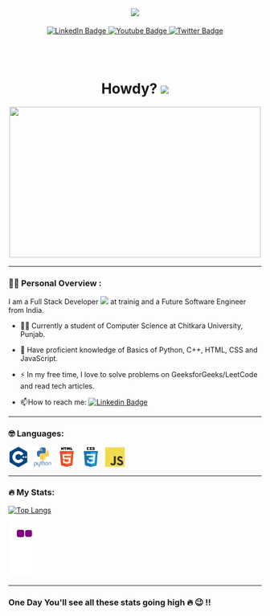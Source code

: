 
<div id="header" align="center">
  <img src="https://media.giphy.com/media/CuuSHzuc0O166MRfjt/giphy.gif" width="150"/>
</div>
<br>
<div id="badges" align ="center">
  <a href="www.linkedin.com/in/jaiveer-singh-0544082a2">
    <img src="https://img.shields.io/badge/LinkedIn-blue?style=for-the-badge&logo=linkedin&logoColor=white" alt="LinkedIn Badge"/>
  </a>
  <a href="your-youtube-URL">
    <img src="https://img.shields.io/badge/YouTube-red?style=for-the-badge&logo=youtube&logoColor=white" alt="Youtube Badge"/>
  </a>
  <a href="your-twitter-URL">
    <img src="https://img.shields.io/badge/Twitter-blue?style=for-the-badge&logo=twitter&logoColor=white" alt="Twitter Badge"/>
  </a>
</div>
<br>
<div align = "center">
<img src="https://komarev.com/ghpvc/?username=JaiveerSingh2004&style=flat-square&color=blue" alt=""/>
</div>
<br>
<h1 align = "center">
  Howdy?
  <img src="https://media.giphy.com/media/hvRJCLFzcasrR4ia7z/giphy.gif" width="30px"/>
</h1>

<div align="center">
  <img src="https://media.giphy.com/media/pOZhmE42D1WrCWATLK/giphy.gif" width="500" height="300"/>
</div>

---

### :man_technologist: Personal Overview :

I am a Full Stack Developer <img src="https://media.giphy.com/media/PRgs2sn03T1xpCSWKe/giphy.gif" width="20"> at trainig and a Future Software Engineer from India.

- :man_student: Currently a student of Computer Science at Chitkara University, Punjab.

- :brain: Have proficient knowledge of Basics of Python, C++, HTML, CSS and JavaScript.

- :zap: In my free time, I love to solve problems on GeeksforGeeks/LeetCode and read tech articles.

- :mailbox:How to reach me:  [![Linkedin Badge](https://img.shields.io/badge/-Jaiveer_Singh-blue?style=flat&logo=Linkedin&logoColor=white)](www.linkedin.com/in/jaiveer-singh-0544082a2)

---

### :nerd_face: Languages:
<div>
  <img src="https://github.com/devicons/devicon/blob/master/icons/cplusplus/cplusplus-plain.svg" title="Cplusplus" alt="Cplusplus" width="40" height="40"/>&nbsp;
  <img src="https://github.com/devicons/devicon/blob/master/icons/python/python-original-wordmark.svg" title="Python" alt="Python" width="40" height="40"/>&nbsp;
  <img src="https://github.com/devicons/devicon/blob/master/icons/html5/html5-original-wordmark.svg" title="html5" alt="html5" width="40" height="40"/>&nbsp;
  <img src="https://github.com/devicons/devicon/blob/master/icons/css3/css3-original-wordmark.svg" title="css" alt="css" width="40" height="40"/>&nbsp;
  <img src="https://github.com/devicons/devicon/blob/master/icons/javascript/javascript-original.svg" title="js" alt="js" width="40" height="40"/>&nbsp;
</div>

---
### :fire: My Stats:
[![Top Langs](https://github-readme-stats.vercel.app/api/top-langs/?username=Jaiveer2004&layout=compact&theme=vision-friendly-dark)](https://github.com/anuraghazra/github-readme-stats)


![snake gif](https://github.com/Jaiveer2004/Jaiveer2004/blob/output/github-contribution-grid-snake.gif)



---
### One Day You'll see all these stats going high :fire: :wink: !!


